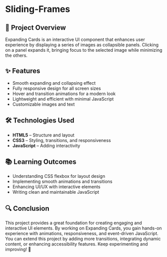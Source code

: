 # Sliding-Frames

## 📌 Project Overview
Expanding Cards is an interactive UI component that enhances user experience by displaying a series of images as collapsible panels. Clicking on a panel expands it, bringing focus to the selected image while minimizing the others.

## ✨ Features
- Smooth expanding and collapsing effect
- Fully responsive design for all screen sizes
- Hover and transition animations for a modern look
- Lightweight and efficient with minimal JavaScript
- Customizable images and text

## 🛠️ Technologies Used
- **HTML5** – Structure and layout
- **CSS3** – Styling, transitions, and responsiveness
- **JavaScript** – Adding interactivity

## 📚 Learning Outcomes
- Understanding CSS flexbox for layout design
- Implementing smooth animations and transitions
- Enhancing UI/UX with interactive elements
- Writing clean and maintainable JavaScript

## 🔍 Conclusion
This project provides a great foundation for creating engaging and interactive UI elements. By working on Expanding Cards, you gain hands-on experience with animations, responsiveness, and event-driven JavaScript. You can extend this project by adding more transitions, integrating dynamic content, or enhancing accessibility features. Keep experimenting and improving! 🚀  


